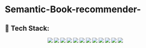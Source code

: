 # Semantic-Book-recommender-
## 🚀 Tech Stack:

<div align="center">

  <img src="https://img.shields.io/badge/Kagglehub-20BEFF?style=for-the-badge&logo=kaggle&logoColor=white" />
  <img src="https://img.shields.io/badge/Pandas-150458?style=for-the-badge&logo=pandas&logoColor=white" />
  <img src="https://img.shields.io/badge/Matplotlib-11557C?style=for-the-badge&logo=matplotlib&logoColor=white" />
  <img src="https://img.shields.io/badge/Seaborn-0E4C92?style=for-the-badge&logo=python&logoColor=white" />
  <img src="https://img.shields.io/badge/python--dotenv-3776AB?style=for-the-badge&logo=python&logoColor=white" />
  <img src="https://img.shields.io/badge/langchain--community-000000?style=for-the-badge&logo=python&logoColor=white" />
  <img src="https://img.shields.io/badge/langchain--opencv-5C3EE8?style=for-the-badge&logo=opencv&logoColor=white" />
  <img src="https://img.shields.io/badge/langchain--chroma-3DDC84?style=for-the-badge&logo=python&logoColor=white" />
  <img src="https://img.shields.io/badge/Transformers-FFBF00?style=for-the-badge&logo=huggingface&logoColor=black" />
  <img src="https://img.shields.io/badge/Gradio-FF6F00?style=for-the-badge&logo=gradio&logoColor=white" />
  <img src="https://img.shields.io/badge/Notebook-FCBA7D?style=for-the-badge&logo=jupyter&logoColor=white" />
  <img src="https://img.shields.io/badge/IPyWidgets-3DDC84?style=for-the-badge&logo=python&logoColor=white" />

</div>
